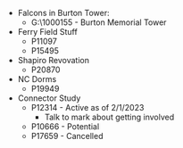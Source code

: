 - Falcons in Burton Tower:
	- G:\1000155 - Burton Memorial Tower
- Ferry Field Stuff
	- P11097
	- P15495
- Shapiro Revovation
	- P20870
- NC Dorms
	- P19949
- Connector Study
	- P12314 - Active as of 2/1/2023
		- Talk to mark about getting involved
	- P10666 - Potential
	- P17659 - Cancelled